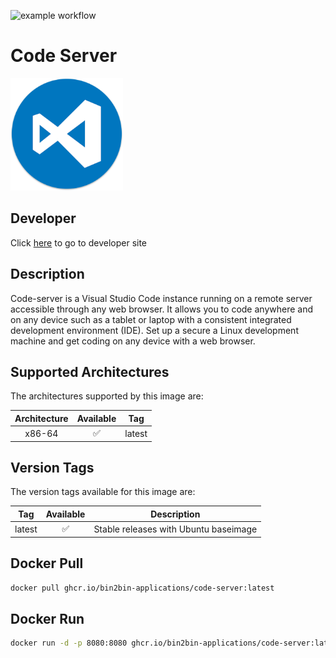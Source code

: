 ![example workflow](https://github.com/bin2bin-applications/code-server/actions/workflows/docker-image.yml/badge.svg)

<h1 id="title">Code Server</h1>

<img src="logo.webp" width="180" height="180"></img>

## Developer

<p>Click <a id="developer" href="https://coder.com/">here</a> to go to developer site</p>

## Description

<p id="description">Code-server is a Visual Studio Code instance running on a remote server accessible through any web browser. It allows you to code anywhere and on any device such as a tablet or laptop with a consistent integrated development environment (IDE). Set up a secure a Linux development machine and get coding on any device with a web browser.</p>

## Supported Architectures

The architectures supported by this image are:

| Architecture | Available | Tag    |
| :----------: | :-------: | ------ |
|    x86-64    |    ✅     | latest |

## Version Tags

The version tags available for this image are:

|  Tag   | Available | Description                           |
| :----: | :-------: | ------------------------------------- |
| latest |    ✅     | Stable releases with Ubuntu baseimage |

## Docker Pull

```bash
docker pull ghcr.io/bin2bin-applications/code-server:latest
```

## Docker Run

```bash
docker run -d -p 8080:8080 ghcr.io/bin2bin-applications/code-server:latest
```
